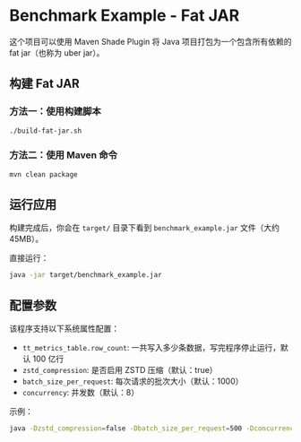 # Benchmark Example - Fat JAR

这个项目可以使用 Maven Shade Plugin 将 Java 项目打包为一个包含所有依赖的 fat jar（也称为 uber jar）。

## 构建 Fat JAR

### 方法一：使用构建脚本
```bash
./build-fat-jar.sh
```

### 方法二：使用 Maven 命令
```bash
mvn clean package
```

## 运行应用

构建完成后，你会在 `target/` 目录下看到 `benchmark_example.jar` 文件（大约 45MB）。

直接运行：
```bash
java -jar target/benchmark_example.jar
```

## 配置参数

该程序支持以下系统属性配置：
- `tt_metrics_table.row_count`: 一共写入多少条数据，写完程序停止运行，默认 100 亿行
- `zstd_compression`: 是否启用 ZSTD 压缩（默认：true）
- `batch_size_per_request`: 每次请求的批次大小（默认：1000）
- `concurrency`: 并发数（默认：8）

示例：
```bash
java -Dzstd_compression=false -Dbatch_size_per_request=500 -Dconcurrency=4 -jar target/benchmark_example.jar
```

